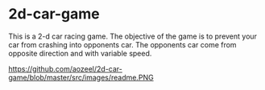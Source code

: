 # 2d-car-game
This is a 2-d car racing game. The objective of the game is to prevent your car from crashing into opponents car. The opponents car come from opposite direction and with variable speed.

https://github.com/aozeel/2d-car-game/blob/master/src/images/readme.PNG

